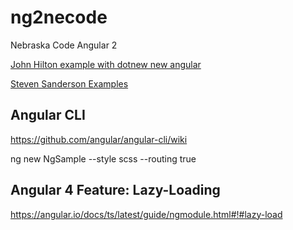 # ng2necode
Nebraska Code Angular 2

[John Hilton example with dotnew new angular](https://jonhilton.net/2017/02/21/create-a-vs2017-angular-2-and-net-core-site-using-the-command-line/)

[Steven Sanderson Examples](https://jonhilton.net/2017/02/21/create-a-vs2017-angular-2-and-net-core-site-using-the-command-line/)


## Angular CLI

https://github.com/angular/angular-cli/wiki

ng new NgSample --style scss --routing true


## Angular 4 Feature: Lazy-Loading
https://angular.io/docs/ts/latest/guide/ngmodule.html#!#lazy-load



